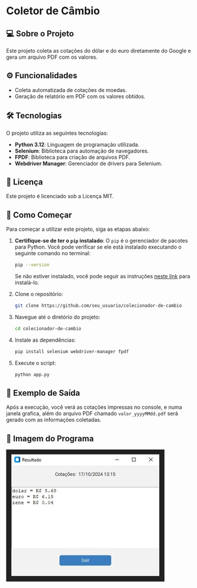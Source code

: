 ﻿# Coletor de Câmbio

## 💻 Sobre o Projeto

Este projeto coleta as cotações do dólar e do euro diretamente do Google e gera um arquivo PDF com os valores.

## ⚙️ Funcionalidades
- Coleta automatizada de cotações de moedas.
- Geração de relatório em PDF com os valores obtidos.

## 🛠 Tecnologias

O projeto utiliza as seguintes tecnologias:
- **Python 3.12**: Linguagem de programação utilizada.
- **Selenium**: Biblioteca para automação de navegadores.
- **FPDF**: Biblioteca para criação de arquivos PDF.
- **Webdriver Manager**: Gerenciador de drivers para Selenium.

## 📝 Licença

Este projeto é licenciado sob a Licença MIT.

## 🚀 Como Começar

Para começar a utilizar este projeto, siga as etapas abaixo:

1. **Certifique-se de ter o `pip` instalado**: O `pip` é o gerenciador de pacotes para Python. Você pode verificar se ele está instalado executando o seguinte comando no terminal:
    ```bash
    pip --version
    ```
   Se não estiver instalado, você pode seguir as instruções [neste link](https://pip.pypa.io/en/stable/installation/) para instalá-lo.

2. Clone o repositório:
    ```bash
    git clone https://github.com/seu_usuario/colecionador-de-cambio
    ```

3. Navegue até o diretório do projeto:
    ```bash
    cd colecionador-de-cambio
    ```

4. Instale as dependências:
    ```bash
    pip install selenium webdriver-manager fpdf
    ```

5. Execute o script:
    ```bash
    python app.py
    ```

## 📄 Exemplo de Saída

Após a execução, você verá as cotações impressas no console, e numa janela grafica, além do arquivo PDF chamado `valor_yyyyMMdd.pdf` será gerado com as informações coletadas.

## 📸 Imagem do Programa

![Interface do Coletor de Câmbio com cotações](images/screenshot.png) <!-- Certifique-se de usar o caminho correto para a imagem -->
